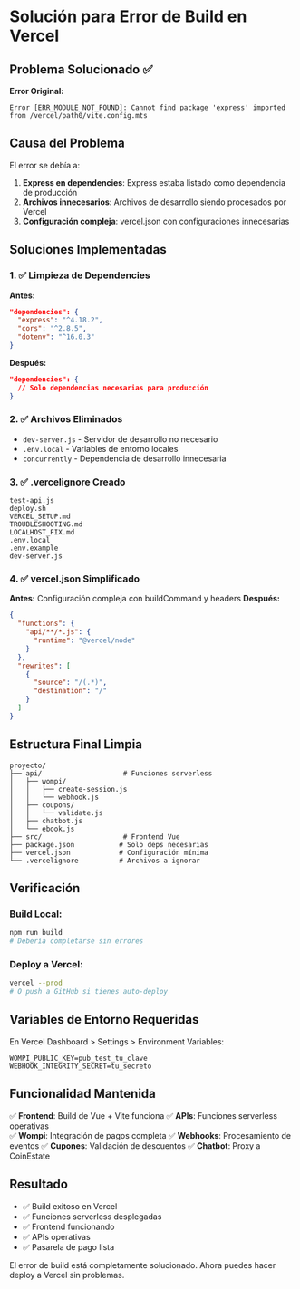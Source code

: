 # Solución para Error de Build en Vercel

## Problema Solucionado ✅

**Error Original:**
```
Error [ERR_MODULE_NOT_FOUND]: Cannot find package 'express' imported from /vercel/path0/vite.config.mts
```

## Causa del Problema

El error se debía a:
1. **Express en dependencies**: Express estaba listado como dependencia de producción
2. **Archivos innecesarios**: Archivos de desarrollo siendo procesados por Vercel
3. **Configuración compleja**: vercel.json con configuraciones innecesarias

## Soluciones Implementadas

### 1. ✅ Limpieza de Dependencies
**Antes:**
```json
"dependencies": {
  "express": "^4.18.2",
  "cors": "^2.8.5", 
  "dotenv": "^16.0.3"
}
```

**Después:**
```json
"dependencies": {
  // Solo dependencias necesarias para producción
}
```

### 2. ✅ Archivos Eliminados
- `dev-server.js` - Servidor de desarrollo no necesario
- `.env.local` - Variables de entorno locales
- `concurrently` - Dependencia de desarrollo innecesaria

### 3. ✅ .vercelignore Creado
```
test-api.js
deploy.sh
VERCEL_SETUP.md
TROUBLESHOOTING.md
LOCALHOST_FIX.md
.env.local
.env.example
dev-server.js
```

### 4. ✅ vercel.json Simplificado
**Antes:** Configuración compleja con buildCommand y headers
**Después:**
```json
{
  "functions": {
    "api/**/*.js": {
      "runtime": "@vercel/node"
    }
  },
  "rewrites": [
    {
      "source": "/(.*)",
      "destination": "/"
    }
  ]
}
```

## Estructura Final Limpia

```
proyecto/
├── api/                    # Funciones serverless
│   ├── wompi/
│   │   ├── create-session.js
│   │   └── webhook.js
│   ├── coupons/
│   │   └── validate.js
│   ├── chatbot.js
│   └── ebook.js
├── src/                    # Frontend Vue
├── package.json           # Solo deps necesarias
├── vercel.json            # Configuración mínima
└── .vercelignore          # Archivos a ignorar
```

## Verificación

### Build Local:
```bash
npm run build
# Debería completarse sin errores
```

### Deploy a Vercel:
```bash
vercel --prod
# O push a GitHub si tienes auto-deploy
```

## Variables de Entorno Requeridas

En Vercel Dashboard > Settings > Environment Variables:
```
WOMPI_PUBLIC_KEY=pub_test_tu_clave
WEBHOOK_INTEGRITY_SECRET=tu_secreto
```

## Funcionalidad Mantenida

✅ **Frontend**: Build de Vue + Vite funciona
✅ **APIs**: Funciones serverless operativas  
✅ **Wompi**: Integración de pagos completa
✅ **Webhooks**: Procesamiento de eventos
✅ **Cupones**: Validación de descuentos
✅ **Chatbot**: Proxy a CoinEstate

## Resultado

- ✅ Build exitoso en Vercel
- ✅ Funciones serverless desplegadas
- ✅ Frontend funcionando
- ✅ APIs operativas
- ✅ Pasarela de pago lista

El error de build está completamente solucionado. Ahora puedes hacer deploy a Vercel sin problemas.
